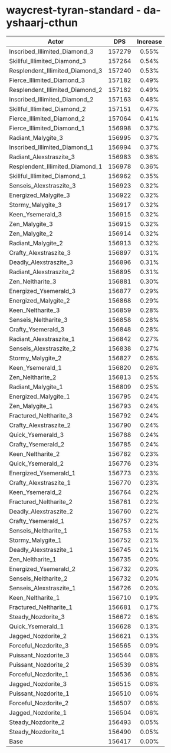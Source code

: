 # waycrest-tyran-standard - da-yshaarj-cthun
| Actor | DPS | Increase |
|---|:---:|:---:|
|Inscribed_Illimited_Diamond_3|157279|0.55%|
|Skillful_Illimited_Diamond_3|157264|0.54%|
|Resplendent_Illimited_Diamond_3|157240|0.53%|
|Fierce_Illimited_Diamond_3|157182|0.49%|
|Resplendent_Illimited_Diamond_2|157182|0.49%|
|Inscribed_Illimited_Diamond_2|157163|0.48%|
|Skillful_Illimited_Diamond_2|157151|0.47%|
|Fierce_Illimited_Diamond_2|157064|0.41%|
|Fierce_Illimited_Diamond_1|156998|0.37%|
|Radiant_Malygite_3|156995|0.37%|
|Inscribed_Illimited_Diamond_1|156994|0.37%|
|Radiant_Alexstraszite_3|156983|0.36%|
|Resplendent_Illimited_Diamond_1|156978|0.36%|
|Skillful_Illimited_Diamond_1|156962|0.35%|
|Senseis_Alexstraszite_3|156923|0.32%|
|Energized_Malygite_3|156922|0.32%|
|Stormy_Malygite_3|156917|0.32%|
|Keen_Ysemerald_3|156915|0.32%|
|Zen_Malygite_3|156915|0.32%|
|Zen_Malygite_2|156914|0.32%|
|Radiant_Malygite_2|156913|0.32%|
|Crafty_Alexstraszite_3|156897|0.31%|
|Deadly_Alexstraszite_3|156896|0.31%|
|Radiant_Alexstraszite_2|156895|0.31%|
|Zen_Neltharite_3|156881|0.30%|
|Energized_Ysemerald_3|156877|0.29%|
|Energized_Malygite_2|156868|0.29%|
|Keen_Neltharite_3|156859|0.28%|
|Senseis_Neltharite_3|156858|0.28%|
|Crafty_Ysemerald_3|156848|0.28%|
|Radiant_Alexstraszite_1|156842|0.27%|
|Senseis_Alexstraszite_2|156838|0.27%|
|Stormy_Malygite_2|156827|0.26%|
|Keen_Ysemerald_1|156820|0.26%|
|Zen_Neltharite_2|156813|0.25%|
|Radiant_Malygite_1|156809|0.25%|
|Energized_Malygite_1|156795|0.24%|
|Zen_Malygite_1|156793|0.24%|
|Fractured_Neltharite_3|156792|0.24%|
|Crafty_Alexstraszite_2|156790|0.24%|
|Quick_Ysemerald_3|156788|0.24%|
|Crafty_Ysemerald_2|156785|0.24%|
|Keen_Neltharite_2|156782|0.23%|
|Quick_Ysemerald_2|156776|0.23%|
|Energized_Ysemerald_1|156773|0.23%|
|Crafty_Alexstraszite_1|156770|0.23%|
|Keen_Ysemerald_2|156764|0.22%|
|Fractured_Neltharite_2|156761|0.22%|
|Deadly_Alexstraszite_2|156760|0.22%|
|Crafty_Ysemerald_1|156757|0.22%|
|Senseis_Neltharite_1|156753|0.21%|
|Stormy_Malygite_1|156752|0.21%|
|Deadly_Alexstraszite_1|156745|0.21%|
|Zen_Neltharite_1|156735|0.20%|
|Energized_Ysemerald_2|156732|0.20%|
|Senseis_Neltharite_2|156732|0.20%|
|Senseis_Alexstraszite_1|156726|0.20%|
|Keen_Neltharite_1|156710|0.19%|
|Fractured_Neltharite_1|156681|0.17%|
|Steady_Nozdorite_3|156672|0.16%|
|Quick_Ysemerald_1|156628|0.13%|
|Jagged_Nozdorite_2|156621|0.13%|
|Forceful_Nozdorite_3|156565|0.09%|
|Puissant_Nozdorite_3|156544|0.08%|
|Puissant_Nozdorite_2|156539|0.08%|
|Forceful_Nozdorite_1|156536|0.08%|
|Jagged_Nozdorite_3|156515|0.06%|
|Puissant_Nozdorite_1|156510|0.06%|
|Forceful_Nozdorite_2|156507|0.06%|
|Jagged_Nozdorite_1|156504|0.06%|
|Steady_Nozdorite_2|156493|0.05%|
|Steady_Nozdorite_1|156490|0.05%|
|Base|156417|0.00%|
